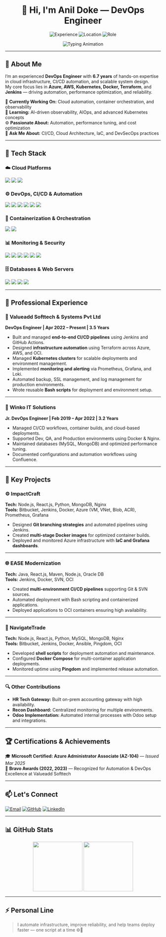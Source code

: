 <!-- ====== Profile Header ====== -->
<h1 align="center">👋 Hi, I'm Anil Doke — DevOps Engineer</h1>

<p align="center">
  <img src="https://img.shields.io/badge/Experience-6.7%20Years-blue?style=for-the-badge&logo=github" alt="Experience" />
  <img src="https://img.shields.io/badge/Location-Pune%2C%20India-orange?style=for-the-badge&logo=google-maps" alt="Location" />
  <img src="https://img.shields.io/badge/Role-DevOps%20Engineer-success?style=for-the-badge&logo=azure-devops" alt="Role" />
</p>

<p align="center">
  <img src="https://readme-typing-svg.herokuapp.com?font=Fira+Code&size=22&pause=1000&color=00B8D9&width=700&lines=DevOps+Engineer+|+CI%2FCD+Automation+|+Kubernetes+|+Terraform+|+Azure+|+AWS" alt="Typing Animation" />
</p>

---

## 🚀 About Me

I’m an experienced **DevOps Engineer** with **6.7 years** of hands-on expertise in cloud infrastructure, CI/CD automation, and scalable system design.  
My core focus lies in **Azure, AWS, Kubernetes, Docker, Terraform**, and **Jenkins** — driving automation, performance optimization, and reliability.

🔭 **Currently Working On:** Cloud automation, container orchestration, and observability  
🌱 **Learning:** AI-driven observability, AIOps, and advanced Kubernetes concepts  
⚙️ **Passionate About:** Automation, performance tuning, and cost optimization  
💬 **Ask Me About:** CI/CD, Cloud Architecture, IaC, and DevSecOps practices  

---

## 🧰 Tech Stack

### ☁️ Cloud Platforms
<p>
  <img src="https://img.shields.io/badge/AWS-%23FF9900.svg?style=for-the-badge&logo=amazon-aws&logoColor=white"/>
  <img src="https://img.shields.io/badge/Azure-%230072C6.svg?style=for-the-badge&logo=microsoft-azure&logoColor=white"/>
  <img src="https://img.shields.io/badge/OCI-%23C74634.svg?style=for-the-badge&logo=oracle&logoColor=white"/>
</p>

### ⚙️ DevOps, CI/CD & Automation
<p>
  <img src="https://img.shields.io/badge/Jenkins-%23D24939.svg?style=for-the-badge&logo=jenkins&logoColor=white"/>
  <img src="https://img.shields.io/badge/GitHub%20Actions-%23181717.svg?style=for-the-badge&logo=github-actions&logoColor=white"/>
  <img src="https://img.shields.io/badge/Terraform-%23507AFC.svg?style=for-the-badge&logo=terraform&logoColor=white"/>
  <img src="https://img.shields.io/badge/Ansible-%23EE0000.svg?style=for-the-badge&logo=ansible&logoColor=white"/>
  <img src="https://img.shields.io/badge/Bash-%234EAA25.svg?style=for-the-badge&logo=gnu-bash&logoColor=white"/>
  <img src="https://img.shields.io/badge/Python-%233776AB.svg?style=for-the-badge&logo=python&logoColor=white"/>
</p>

### 🐳 Containerization & Orchestration
<p>
  <img src="https://img.shields.io/badge/Docker-%230db7ed.svg?style=for-the-badge&logo=docker&logoColor=white"/>
  <img src="https://img.shields.io/badge/Kubernetes-%232496ED.svg?style=for-the-badge&logo=kubernetes&logoColor=white"/>
</p>

### 📊 Monitoring & Security
<p>
  <img src="https://img.shields.io/badge/Prometheus-%23E6522C.svg?style=for-the-badge&logo=prometheus&logoColor=white"/>
  <img src="https://img.shields.io/badge/Grafana-%23F46800.svg?style=for-the-badge&logo=grafana&logoColor=white"/>
  <img src="https://img.shields.io/badge/Loki-%237E57C2.svg?style=for-the-badge&logo=grafana&logoColor=white"/>
  <img src="https://img.shields.io/badge/SonarQube-%23007ACC.svg?style=for-the-badge&logo=sonarqube&logoColor=white"/>
  <img src="https://img.shields.io/badge/Trivy-%23FF6F61.svg?style=for-the-badge&logo=aqua-security&logoColor=white"/>
  <img src="https://img.shields.io/badge/OWASP%20ZAP-%23000000.svg?style=for-the-badge&logo=owasp&logoColor=white"/>
</p>

### 🗄️ Databases & Web Servers
<p>
  <img src="https://img.shields.io/badge/MongoDB-%2347A248.svg?style=for-the-badge&logo=mongodb&logoColor=white"/>
  <img src="https://img.shields.io/badge/MySQL-%234479A1.svg?style=for-the-badge&logo=mysql&logoColor=white"/>
  <img src="https://img.shields.io/badge/PostgreSQL-%23336791.svg?style=for-the-badge&logo=postgresql&logoColor=white"/>
  <img src="https://img.shields.io/badge/Nginx-%23009639.svg?style=for-the-badge&logo=nginx&logoColor=white"/>
</p>

---

## 💼 Professional Experience

### 🏢 **Valueadd Softtech & Systems Pvt Ltd**
**DevOps Engineer | Apr 2022 – Present | 3.5 Years**

- Built and managed **end-to-end CI/CD pipelines** using Jenkins and GitHub Actions.  
- Designed **infrastructure automation** using Terraform across Azure, AWS, and OCI.  
- Managed **Kubernetes clusters** for scalable deployments and environment management.  
- Implemented **monitoring and alerting** via Prometheus, Grafana, and Loki.  
- Automated backup, SSL management, and log management for production environments.  
- Wrote reusable **Bash scripts** for deployment and environment setup.  

---

### 🏢 **Winko IT Solutions**
**Jr. DevOps Engineer | Feb 2019 – Apr 2022 | 3.2 Years**

- Managed CI/CD workflows, container builds, and cloud-based deployments.  
- Supported Dev, QA, and Production environments using Docker & Nginx.  
- Maintained databases (MySQL, MongoDB) and optimized performance tuning.  
- Documented configurations and automation workflows using Confluence.  

---

## 🚧 Key Projects

### ⚙️ **ImpactCraft**
**Tech:** Node.js, React.js, Python, MongoDB, Nginx  
**Tools:** Bitbucket, Jenkins, Docker, Azure (VM, VNet, Blob, ACR), Prometheus, Grafana  

- Designed **Git branching strategies** and automated pipelines using Jenkins.  
- Created **multi-stage Docker images** for optimized container builds.  
- Deployed and monitored Azure infrastructure with **IaC and Grafana dashboards**.  

---

### 🌐 **EASE Modernization**
**Tech:** Java, React.js, Maven, Node.js, Oracle DB  
**Tools:** Jenkins, Docker, SVN, OCI  

- Created **multi-environment CI/CD pipelines** supporting Git & SVN sources.  
- Automated deployment with Bash scripting and containerized applications.  
- Deployed applications to OCI containers ensuring high availability.  

---

### 🧭 **NavigateTrade**
**Tech:** Node.js, React.js, Python, MySQL, MongoDB, Nginx  
**Tools:** Bitbucket, Jenkins, Docker, Ansible, Pingdom, OCI  

- Developed **shell scripts** for deployment automation and maintenance.  
- Configured **Docker Compose** for multi-container application deployments.  
- Monitored uptime using **Pingdom** and implemented release automation.  

---

### 🔍 Other Contributions
- **HR Tech Gateway:** Built on-prem accounting gateway with high availability.  
- **Recon Dashboard:** Centralized monitoring for multiple environments.  
- **Odoo Implementation:** Automated internal processes with Odoo setup and integrations.  

---

## 🏆 Certifications & Achievements
🎓 **Microsoft Certified: Azure Administrator Associate (AZ-104)** — *Issued Mar 2025*  
🏅 **Bravo Awards (2022, 2023)** — Recognized for Automation & DevOps Excellence at Valueadd Softtech  

---

## 📫 Let's Connect
<p>
  <a href="mailto:anildoke.devops@gmail.com"><img src="https://img.shields.io/badge/Email-anildoke.devops%40gmail.com-D14836?style=for-the-badge&logo=gmail&logoColor=white" alt="Email"/></a>
  <a href="https://github.com/anildoke"><img src="https://img.shields.io/badge/GitHub-Anil%20Doke-181717?style=for-the-badge&logo=github&logoColor=white" alt="GitHub"/></a>
  <a href="https://www.linkedin.com/in/anildoke"><img src="https://img.shields.io/badge/LinkedIn-Anil%20Doke-blue?style=for-the-badge&logo=linkedin&logoColor=white" alt="LinkedIn"/></a>
</p>

---

## 📊 GitHub Stats
<p align="center">
  <img src="https://github-readme-stats.vercel.app/api?username=anildoke&show_icons=true&theme=radical" height="160"/>
  <img src="https://github-readme-stats.vercel.app/api/top-langs/?username=anildoke&layout=compact&theme=radical" height="160"/>
</p>

---

## ⚡ Personal Line
> I automate infrastructure, improve reliability, and help teams deploy faster — one script at a time ⚙️🚀

